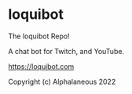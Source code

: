 # loquibot

The loquibot Repo!

A chat bot for Twitch, and YouTube.

https://loquibot.com

Copyright (c) Alphalaneous 2022
